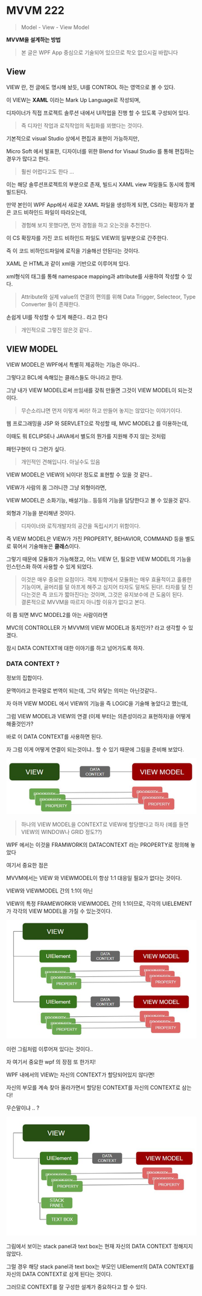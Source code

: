 MVVM 222
===
> Model - View - View Model

**MVVM을 설계하는 방법**
> 본 글은 WPF App 중심으로 기술되어 있으므로 착오 없으시길 바랍니다

View
---

VIEW 란, 전 글에도 명시해 놨듯, UI를 CONTROL 하는 영역으로 볼 수 있다.

이 VIEW는 **XAML** 이라는 Mark Up Language로 작성되며, 

디자이너가 직접 프로젝트 솔루션 내에서 UI작업을 진행 할 수 있도록 구성되어 있다.

> 즉 디자인 작업과 로직작업의 독립화를 꾀했다는 것이다.

기본적으로 visual Studio 상에서 편집과 표현이 가능하지만,

Micro Soft 에서 발표한, 디자이너를 위한 Blend for Visaul Studio 를 통해 편집하는 경우가 많다고 한다.
> 훨씬 어렵다고도 한다 ...

이는 해당 솔루션프로젝트의 부분으로 존재, 빌드시 XAML view 파일들도 동시에 함께 빌드된다.

만약 본인이 WPF App에서 새로운 XAML 파일을 생성하게 되면, CS라는 확장자가 붙은 코드 비하인드 파일이 따라오는데,
> 경험해 보지 못했다면, 먼저 경험을 하고 오는것을 추천한다.

이 CS 확장자를 가진 코드 비하인드 파일도 VIEW의 일부분으로 간주한다.

즉 이 코드 비하인드파일에 로직을 기술해선 안된다는 것이다.

XAML 은 HTML과 같이 xml을 기반으로 이루어져 있다.

xml형식의 태그를 통해 namespace mapping과 attribute를 사용하여 작성할 수 있다.
> Attribute와 실제 value의 연결의 편의를 위해 Data Trigger, Selecteor, Type Converter 들이 존재한다.

손쉽게 UI를 작성할 수 있게 해준다.. 라고 한다
> 개인적으로 그렇진 않은것 같다..


VIEW MODEL
---

VIEW MODEL은 WPF에서 특별히 제공하는 기능은 아니다..

그렇다고 BCL에 속해있는 클래스들도 아니라고 한다.

그냥 내가 VIEW MODEL로써 쓰임새를 갖춰 만들면 그것이 VIEW MODEL이 되는것이다.
> 무슨소리냐면 먼저 이렇게 써라! 하고 만들어 놓지는 않았다는 이야기이다.

웹 프로그래밍을 JSP 와 SERVLET으로 작성할 때, MVC MODEL2 를 이용하는데,

이때도 뭐 ECLIPSE나 JAVA에서 별도의 뭔가를 지원해 주지 않는 것처럼

패턴구현이 다 그런가 싶다.

> 개인적인 견해입니다. 아닐수도 있음

VIEW MODEL은 VIEW의 뇌이다! 정도로 표현할 수 있을 것 같다..

VIEW가 사람의 몸 그러니깐 그냥 외형이라면,

VIEW MODEL은 소화기능, 배설기능.. 등등의 기능을 담당한다고 볼 수 있을것 같다.

외형과 기능을 분리해낸 것이다.

> 디자이너와 로직개발자의 공간을 독립시키기 위함이다.

즉 VIEW MODEL은 VIEW가 가진 PROPERTY, BEHAVIOR, COMMAND 등을 별도로 묶어서 기술해놓은 **클래스**이다.

그렇기 때문에 모듈화가 가능해졌고, 어느 VIEW 던, 필요한 VIEW MODEL의 기능을 인스턴스화 하여 사용할 수 있게 되었다.
> 이것은 매우 중요한 요점이다. 객체 지향에서 모듈화는 매우 효율적이고 훌륭한 기능이며, 골머리를 덜 아프게 해주고 심지어 타자도 덜쳐도 된다!.
> 타자를 덜 친다는것은 즉 코드가 짧아진다는 것이며, 그것은 유지보수에 큰 도움이 된다.<BR>
> 결론적으로 MVVM을 따르지 아니할 이유가 없다고 본다.

이 쯤 되면 MVC MODEL2를 아는 사람이라면

MVC의 CONTROLLER 가 MVVM의 VIEW MODEL과 동치인가? 라고 생각할 수 있겠다.

잠시 DATA CONTEXT에 대한 이야기를 하고 넘어가도록 하자.

### DATA CONTEXT ?

정보의 집합이다. 

문맥이라고 한국말로 번역이 되는데, 그닥 와닿는 의미는 아닌것같다..

자 아까 VIEW MODEL 에서 VIEW의 기능을 즉 LOGIC을 기술해 놓았다고 했는데,

그럼 VIEW MODEL과 VIEW의 연결 (이제 부터는 의존성이라고 표현하자)을 어떻게 해줄것인가?

바로 이 DATA CONTEXT를 사용하면 된다.

자 그럼 이게 어떻게 연결이 되는것이냐.. 할 수 있기 때문에 그림을 준비해 보았다.

![그림](./img/datacontext.JPG)

> 하나의 VIEW MODEL을 CONTEXT로 VIEW에 할당했다고 하자 (예를 들면 VIEW의 WINDOW나 GRID 정도??)

WPF 에서는 이것을 FRAMWORK의 DATACONTEXT 라는 PROPERTY로 정의해 놓았다

여기서 중요한 점은

MVVM에서는 VIEW 와 VIEWMODEL이 항상 1:1 대응일 필요가 없다는 것이다.

VIEW와 VIEWMODEL 간의 1:1이 아닌 

VIEW의 특정 FRAMEWORK와 VIEWMODEL 간의 1:1이므로, 각각의 UIELEMENT가 각각의 VIEW MODEL을 가질 수 있는것이다.

![](./img/viewmodel.JPG)

이런 그림처럼 이루어져 있다는 것이다..

자 여기서 중요한 wpf 의 장점 또 한가지!

WPF 내에서의 VIEW는 자신의 CONTEXT가 할당되어있지 않다면!

자신의 부모를 계속 찾아 올라가면서 할당된 CONTEXT를 자신의 CONTEXT로 삼는다!

무슨말이냐 .. ?

![](./img/viewmodel2.JPG)

그림에서 보이는 stack panel과 text box는 현재 자신의 DATA CONTEXT 정해지지 않았다.

그럴 경우 해당 stack panel과 text box는 부모인 UIElement의 DATA CONTEXT를 자신의 DATA CONTEXT로 삼게 된다는 것이다.

그러므로 CONTEXT를 잘 구성한 설계가 중요하다고 할 수 있다.





